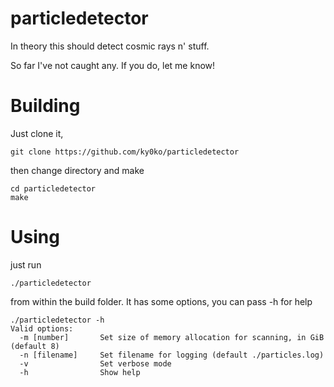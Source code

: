 particledetector
================

In theory this should detect cosmic rays n' stuff.

So far I've not caught any. If you do, let me know!

Building
========

Just clone it,

    git clone https://github.com/ky0ko/particledetector

then change directory and make

    cd particledetector
    make

Using
=====

just run

    ./particledetector

from within the build folder. It has some options, you can pass -h for help

    ./particledetector -h
    Valid options:
      -m [number]       Set size of memory allocation for scanning, in GiB (default 8)
      -n [filename]     Set filename for logging (default ./particles.log)
      -v                Set verbose mode
      -h                Show help
